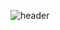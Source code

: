 
![header](https://capsule-render.vercel.app/api?type=wave&color=auto&height=300&section=header&text=HaloPang%20render&fontSize=90)
